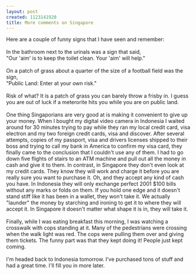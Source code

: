```yaml
--- 
layout: post
created: 1123141920
title: More comments on Singapore
---
```

Here are a couple of funny signs that I have seen and remember:<br /><br />In the bathroom next to the urinals was a sign that said,<br />"Our 'aim' is to keep the toilet clean.  Your 'aim' will help."<br /><br />On a patch of grass about a quarter of the size of a football field was the sign,<br />"Public Land: Enter at your own risk."<br /><br />Risk of what? It is a patch of grass you can barely throw a frisby in.  I guess you are out of luck if a meterorite hits you while you are on public land.<br /><br />One thing Singaporians are very good at is making it convenient to give up your money.  When I bought my digital video camera in Indonesia I waited around for 30 minutes trying to pay while they ran my local credit card, visa electron and my two foreign credit cards, visa and discover.  After several attempts, copies of my passport, visa and drivers licenses shipped to their boss and trying to call my bank in America to confirm my visa card, they finally came to the conclusion that I couldn't use any of them.  I had to go down five flights of stairs to an ATM machine and pull out all the money in cash and give it to them.  In contrast, in Singapore they don't even look at my credit cards.  They know they will work and charge it before you are really sure you want to purchase it.  Oh, and they accept any kind of cash you have.  In Indonesia they will only exchange perfect 2001 $100 bills without any marks or folds on them.  If you hold one edge and it doesn't stand stiff like it has been in a wallet, they won't take it.  We actually "launder" the money by starching and ironing to get it to where they will accept it. In Singapore it doesn't matter what shape it is in, they will take it.<br /><br />Finally, while I was eating breakfast this morning, I was watching a crosswalk with cops standing at it.  Many of the pedestrians were crossing when the walk light was red.  The cops were pulling them over and giving them tickets.  The funny part was that they kept doing it!  People just kept coming.  <br /><br />I'm headed back to Indonesia tomorrow. I've purchased tons of stuff and had a great time.  I'll fill you in more later.
